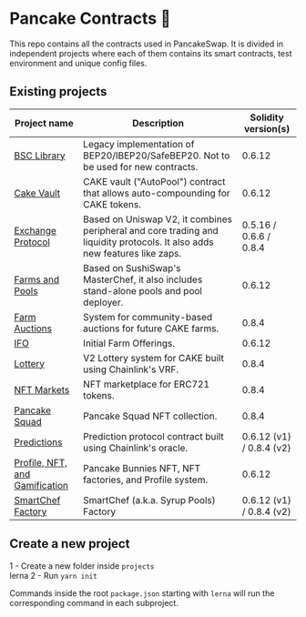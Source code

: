 # Pancake Contracts 🥞

This repo contains all the contracts used in PancakeSwap. It is divided in independent projects where each of them contains its smart contracts, test environment and unique config files.

## Existing projects

| Project name                                                          | Description                                                                                                                | Solidity version(s)      |
| --------------------------------------------------------------------- | -------------------------------------------------------------------------------------------------------------------------- | ------------------------ |
| [BSC Library](./projects/bsc-library)                                 | Legacy implementation of BEP20/IBEP20/SafeBEP20. Not to be used for new contracts.                                         | 0.6.12                   |
| [Cake Vault](./projects/cake-vault)                                   | CAKE vault ("AutoPool") contract that allows auto-compounding for CAKE tokens.                                             | 0.6.12                   |
| [Exchange Protocol](./projects/exchange-protocol)                     | Based on Uniswap V2, it combines peripheral and core trading and liquidity protocols. It also adds new features like zaps. | 0.5.16 / 0.6.6 / 0.8.4   |
| [Farms and Pools](./projects/farms-pools)                             | Based on SushiSwap's MasterChef, it also includes stand-alone pools and pool deployer.                                     | 0.6.12                   |
| [Farm Auctions](./projects/farm-auctions)                             | System for community-based auctions for future CAKE farms.                                                                 | 0.8.4                    |
| [IFO](./projects/ifo)                                                 | Initial Farm Offerings.                                                                                                    | 0.6.12                   |
| [Lottery](./projects/lottery)                                         | V2 Lottery system for CAKE built using Chainlink's VRF.                                                                    | 0.8.4                    |
| [NFT Markets](./projects/nft-markets)                                 | NFT marketplace for ERC721 tokens.                                                                                         | 0.8.4                    |
| [Pancake Squad](./projects/pancake-squad)                             | Pancake Squad NFT collection.                                                                                              | 0.8.4                    |
| [Predictions](./projects/predictions)                                 | Prediction protocol contract built using Chainlink's oracle.                                                               | 0.6.12 (v1) / 0.8.4 (v2) |
| [Profile, NFT, and Gamification](./projects/profile-nft-gamification) | Pancake Bunnies NFT, NFT factories, and Profile system.                                                                    | 0.6.12                   |
| [SmartChef Factory](./projects/smartchef)                             | SmartChef (a.k.a. Syrup Pools) Factory                                                                                     | 0.6.12 (v1) / 0.8.4 (v2) |

## Create a new project

1 - Create a new folder inside `projects` <br/> lerna
2 - Run `yarn init`

Commands inside the root `package.json` starting with `lerna` will run the corresponding command in each subproject.
